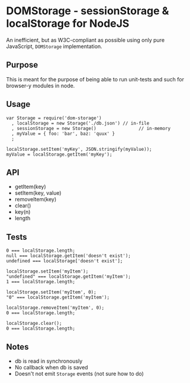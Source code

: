DOMStorage - sessionStorage & localStorage for NodeJS
===

An inefficient, but as W3C-compliant as possible using only pure JavaScript, `DOMStorage` implementation.

Purpose
----

This is meant for the purpose of being able to run unit-tests and such for browser-y modules in node.

Usage
----

    var Storage = require('dom-storage')
      , localStorage = new Storage('./db.json') // in-file
      , sessionStorage = new Storage()                // in-memory
      , myValue = { foo: 'bar', baz: 'quux' }
      ;

    localStorage.setItem('myKey', JSON.stringify(myValue));
    myValue = localStorage.getItem('myKey');

API
---

  * getItem(key)
  * setItem(key, value)
  * removeItem(key)
  * clear()
  * key(n)
  * length

Tests
---

    0 === localStorage.length;
    null === localStorage.getItem('doesn't exist');
    undefined === localStorage['doesn't exist'];

    localStorage.setItem('myItem');
    "undefined" === localStorage.getItem('myItem');
    1 === localStorage.length;

    localStorage.setItem('myItem', 0);
    "0" === localStorage.getItem('myItem');

    localStorage.removeItem('myItem', 0);
    0 === localStorage.length;

    localStorage.clear();
    0 === localStorage.length;

Notes
---

  * db is read in synchronously
  * No callback when db is saved
  * Doesn't not emit `Storage` events (not sure how to do)
